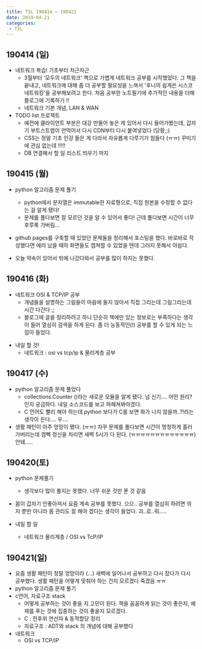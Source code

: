 ```yaml
---
title: TIL 190414 ~ 190421
date: 2019-04-21
categories:
 - TIL
---
```




## 190414 (일)

- 네트워크 복습! 기초부터 차근차근
  - 3월부터 '모두의 네트워크' 책으로 가볍게 네트워크 공부를 시작했었다. 그 책을 끝내고, 네트워크에 대해 좀 더 공부할 필요성을 느껴서 '후니의 쉽게쓴 시스코 네트워킹'을 공부해보려고 한다. 처음 공부한 노트필기에 추가적인 내용을 더해 블로그에 기록하기 !!
  - 네트워크 기본 개념, LAN & WAN
- TODO list 프로젝트
  - 예전에 클라이언트 부분은 대강 만들어 놓은 게 있어서 다시 들어가봤는데, 갑자기 부트스트랩이 안먹어서 다시 CDN부터 다시 붙여넣었다 (당황;;)
  - CSS는 정말 기초 인강 들은 게 다라서 자유롭게 다루기가 힘들다 (ㅠㅠ) 꾸미기에 관심 없는데 !!!!!
  - DB 연결해서 할 일 리스트 띄우기 까지



## 190415 (월)

+ python 알고리즘 문제 풀기
  + python에서 문자열은 immutable한 자료형으로, 직접 원본을 수정할 수 없다는 걸 알게 됐다!
  + 문제를 풀다보면 잘 모르던 것을 알 수 있어서 좋다! 근데 풀다보면 시간이 너무 후루룩 가버림...

+ github pages를 구축할 때 있었던 문제들을 정리해서 포스팅을 했다. 바로바로 작성했다면 에러 났을 때의 화면들도 캡쳐할 수 있었을 텐데 그러지 못해서 아쉽다.
+ 오늘 약속이 있어서 밖에 나갔다와서 공부를 많이 하지는 못했다.



## 190416 (화)

- 네트워크 OSI & TCP/IP 공부
  + 개념들을 설명하는 그림들이 마음에 들지 않아서 직접 그리는데 그림그리는데 시간 다간다 ;;
  + 블로그에 글을 정리하려고 하니 단순히 책에만 있는 정보로는 부족하다는 생각이 들어 열심히 검색을 하게 된다. 좀 더 능동적인(!) 공부를 할 수 있게 되는 느낌이 들었다.

+ 내일 할 것!
  + 네트워크 : osi vs tcp/ip & 물리계층 공부



## 190417 (수)

+ python 알고리즘 문제 풀었다
  + collections.Counter ()라는 새로운 모듈을 알게 됐다. 넘 신기.... 어떤 원리?인지 궁금하다. 내일 소스코드를 보고 파헤쳐봐야겠다.
  + C 언어도 빨리 해야 하는데 python 보다가 C를 보면 화가 나지 않을까..?!라는 생각이 든다.... 우....
+ 생활 패턴이 아주 엉망이 됐다. (ㅠㅠ) 자꾸 문제를 풀다보면 시간이 멍청하게 흘러가버리는데 껌뻑 정신을 차리면 새벽 5시가 다 된다. (ㅠㅠㅠㅠㅠㅠㅠㅠㅠㅠㅠㅠㅠ) 안돼.....



## 190420(토)

- python 문제풀기

  - 생각보다 많이 풀지는 못했다. 너무 쉬운 것만 푼 것 같음 
- 몸이 갑자기 안좋아져서 요즘 계속 공부를 못했다. 으으.. 공부를 열심히 하려면 의지 뿐만 아니라 몸 관리도 잘 해야 겠다는 생각이 들었다. 괴..로..워.....
- 내일 할 일

  - 네트워크 물리계층 / OSI vs TcP/IP



## 190421(일)

- 요즘 생활 패턴이 정말 엉망이라 (...) 새벽에 일어나서 공부하고 다시 잤다가 다시 공부했다. 생활 패턴을 어떻게 맞춰야 하는 건지 모르겠다 죽겠음 ㅠㅠ
- python 알고리즘 문제 풀기
- c언어,  자료구조 stack
  + 어떻게 공부하는 것이 좋을 지 고민이 된다. 책을 꼼꼼하게 읽는 것이 좋은지, 예제를 푸는 것에 집중하는 것이 좋을지 모르겠다.
  + C : 전후위 연산자 & 동적할당 정리
  + 자료구조 : ADT와 stack 의 개념에 대해 공부했다
- 네트워크
  - OSI vs TCP/IP